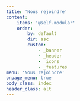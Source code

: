 ```yaml
---
title: 'Nous rejoindre'
content:
    items: '@self.modular'
    order:
        by: default
        dir: asc
        custom:
            - _banner
            - _header
            - _icons
            - _features
menu: 'Nous rejoindre'
onpage_menu: true
body_class: index
header_class: alt
---
```


